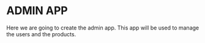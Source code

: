 <!-- generate a readme.md file that say this folder is for admin app  -->

# ADMIN APP

Here we are going to create the admin app. This app will be used to manage the users and the products.
